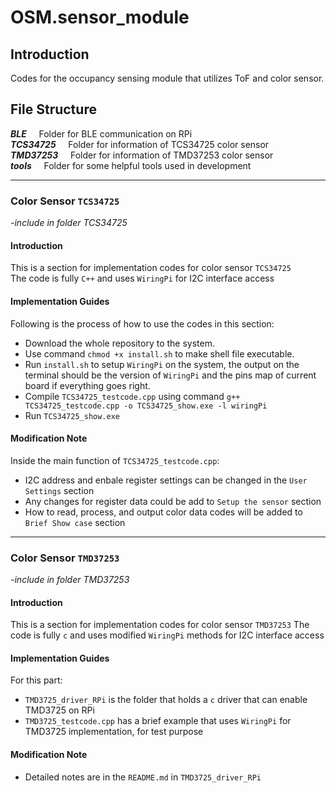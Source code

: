 # OSM.sensor_module

## Introduction
Codes for the occupancy sensing module that utilizes ToF and color sensor.

## File Structure
__*BLE*__
    Folder for BLE communication on RPi  
__*TCS34725*__
    Folder for information of TCS34725 color sensor  
__*TMD37253*__
    Folder for information of TMD37253 color sensor  
__*tools*__
    Folder for some helpful tools used in development

---

### Color Sensor `TCS34725`
*-include in folder TCS34725*

#### Introduction
This is a section for implementation codes for color sensor `TCS34725`  
The code is fully `C++` and uses `WiringPi` for I2C interface access

#### Implementation Guides
Following is the process of how to use the codes in this section:
- Download the whole repository to the system.
- Use command `chmod +x install.sh` to make shell file executable.
- Run `install.sh` to setup `WiringPi` on the system, the output on the terminal should be the version of `WiringPi` and the pins map of current board if everything goes right.
- Compile `TCS34725_testcode.cpp` using command `g++ TCS34725_testcode.cpp -o TCS34725_show.exe -l wiringPi`
- Run `TCS34725_show.exe`

#### Modification Note
Inside the main function of `TCS34725_testcode.cpp`:
- I2C address and enbale register settings can be changed in the `User Settings` section
- Any changes for register data could be add to `Setup the sensor` section
- How to read, process, and output color data codes will be added to `Brief Show case` section

---

### Color Sensor `TMD37253`
*-include in folder TMD37253*

#### Introduction
This is a section for implementation codes for color sensor `TMD37253`
The code is fully `c` and uses modified `WiringPi` methods for I2C interface access

#### Implementation Guides
For this part:
- `TMD3725_driver_RPi` is the folder that holds a `c` driver that can enable TMD3725 on RPi
- `TMD3725_testcode.cpp` has a brief example that uses `WiringPi` for TMD3725 implementation, for test purpose

#### Modification Note
- Detailed notes are in the `README.md` in `TMD3725_driver_RPi`
